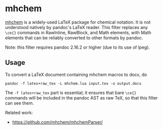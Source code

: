 # mhchem

[mhchem] is a widely-used LaTeX package for chemical notation.
It is not understood natively by pandoc's LaTeX reader. This
filter replaces any `\ce{}` commands in RawInline, RawBlock,
and Math elements, with Math elements that can be reliably
converted to other formats by pandoc.

Note: this filter requires pandoc 2.16.2 or higher (due to its
use of lpeg).

## Usage

To convert a LaTeX document containing mhchem macros
to docx, do

    pandoc -f latex+raw_tex -L mhchem.lua input.tex -o output.docx

The `-f latex+raw_tex` part is essential; it ensures that
bare `\ce{}` commands will be included in the pandoc AST as
raw TeX, so that this filter can see them.

Related work:

- <https://github.com/mhchem/mhchemParser/>

[mhchem]:  https://ctan.org/pkg/mhchem
